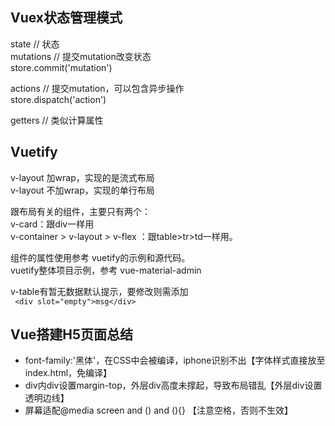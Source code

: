 ## Vuex状态管理模式   

 state  // 状态      
 mutations  // 提交mutation改变状态   
 store.commit('mutation')   
 
 actions // 提交mutation，可以包含异步操作   
 store.dispatch('action')   
 
 getters  // 类似计算属性


## Vuetify

 v-layout 加wrap，实现的是流式布局   
 v-layout 不加wrap，实现的单行布局   

 跟布局有关的组件，主要只有两个：  
    v-card：跟div一样用   
    v-container > v-layout > v-flex ：跟table>tr>td一样用。   

 组件的属性使用参考 vuetify的示例和源代码。   
 vuetify整体项目示例，参考 vue-material-admin

 v-table有暂无数据默认提示，要修改则需添加   
` <div slot="empty">msg</div>`

    
## Vue搭建H5页面总结    

 + font-family:'黑体'，在CSS中会被编译，iphone识别不出【字体样式直接放至index.html，免编译】
 + div内div设置margin-top，外层div高度未撑起，导致布局错乱【外层div设置透明边线】
 + 屏幕适配@media screen and () and (){} 【注意空格，否则不生效】